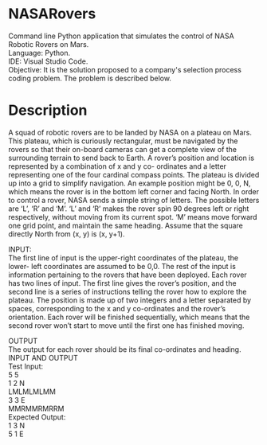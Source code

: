 # NASARovers
Command line Python application that simulates the control of NASA Robotic Rovers on Mars.  
Language: Python.  
IDE: Visual Studio Code.  
Objective: It is the solution proposed to a company's selection process coding problem. The problem is described below.  

# Description
A squad of robotic rovers are to be landed by NASA on a plateau on Mars. This plateau, which
is curiously rectangular, must be navigated by the rovers so that their on-board cameras can
get a complete view of the surrounding terrain to send back to Earth. A rover’s position and
location is represented by a combination of x and y co- ordinates and a letter representing one
of the four cardinal compass points. The plateau is divided up into a grid to simplify navigation.
An example position might be 0, 0, N, which means the rover is in the bottom left corner and
facing North. In order to control a rover, NASA sends a simple string of letters. The possible
letters are ‘L’, ‘R’ and ‘M’. ‘L’ and ‘R’ makes the rover spin 90 degrees left or right respectively,
without moving from its current spot. ‘M’ means move forward one grid point, and maintain
the same heading. Assume that the square directly North from (x, y) is (x, y+1).  

INPUT:  
The first line of input is the upper-right coordinates of the plateau, the lower- left coordinates
are assumed to be 0,0.
The rest of the input is information pertaining to the rovers that have been deployed. Each
rover has two lines of input. The first line gives the rover’s position, and the second line is a
series of instructions telling the rover how to explore the plateau.
The position is made up of two integers and a letter separated by spaces, corresponding to the
x and y co-ordinates and the rover’s orientation.
Each rover will be finished sequentially, which means that the second rover won’t start to
move until the first one has finished moving.    

OUTPUT  
The output for each rover should be its final co-ordinates and heading.  
INPUT AND OUTPUT  
Test Input:  
5 5  
1 2 N  
LMLMLMLMM  
3 3 E  
MMRMMRMRRM  
Expected Output:  
1 3 N  
5 1 E  
